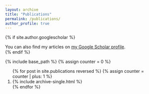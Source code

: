 ```yaml
---
layout: archive
title: "Publications"
permalink: /publications/
author_profile: true
---
```


{% if site.author.googlescholar %}
  <div class="wordwrap">You can also find my articles on <a href="{{site.author.googlescholar}}">my Google Scholar profile</a>.</div>
{% endif %}

{% include base_path %}
{% assign counter = 0 %}
<ol>
{% for post in site.publications reversed %}
  {% assign counter = counter | plus: 1 %}
  <li>
    {% include archive-single.html %}
  </li>
{% endfor %}
</ol>

